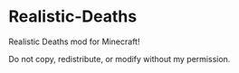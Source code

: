 Realistic-Deaths
================

Realistic Deaths mod for Minecraft!

Do not copy, redistribute, or modify without my permission.
